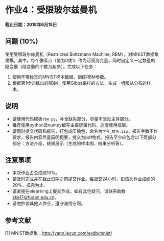 # 作业4：受限玻尔兹曼机

**截止日期：2018年6月15日**


## 问题 (10%)

使用受限玻尔兹曼机（Restricted Boltzmann Machine, RBM），对MNIST数据集建模。其中，每个像素点（值为0或1）作为可观测变量，同时自定义一定数量的隐变量（隐变量的个数为超参）。完成以下任务：
1. 使用不带标签的MNIST样本数据，训练RBM参数。
2. 根据第1步训练出的RBM，使用Gibbs采样的方法，生成一组服从分布的样本。


## 说明

- 请使用代码模板`rbm.py`，补全缺失部分，尽量不改动主体部分。
- 推荐使用python及numpy编写主要逻辑代码，适度使用框架。
- 请同时提交代码和报告，打包成压缩包，命名为`学号_姓名.zip`。报告字数不作要求，报告内容尽量简明扼要，提交为pdf格式。报告至少应包含以下两部分部分：方法介绍，结果展示（生成的样本图、结果分析等）。


## 注意事项

- 本次作业占总成绩10%。
- 请及时完成并在截止日期之前提交作业。每迟交24小时，扣该次作业成绩的20%，扣完为止。
- 请直接在elearning上提交作业。如有其他疑问，请联系助教<zke17@fudan.edu.cn>。
- 请勿抄袭其他人作业，遵守诚信守则。

## 参考文献

[1] MNIST数据集：<http://yann.lecun.com/exdb/mnist/>
